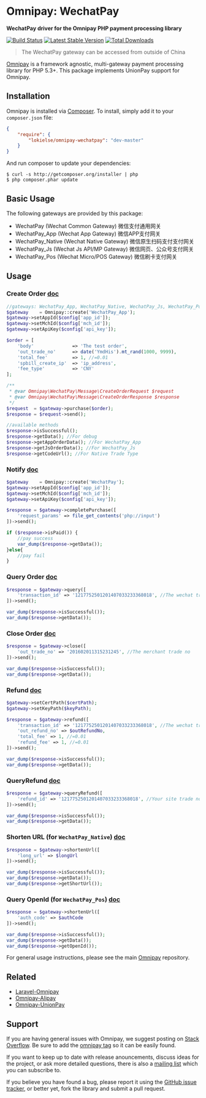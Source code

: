 # Omnipay: WechatPay

**WechatPay driver for the Omnipay PHP payment processing library**

[![Build Status](https://travis-ci.org/lokielse/omnipay-wechatpay.png?branch=master)](https://travis-ci.org/lokielse/omnipay-wechatpay)
[![Latest Stable Version](https://poser.pugx.org/lokielse/omnipay-wechatpay/version.png)](https://packagist.org/packages/lokielse/omnipay-wechatpay)
[![Total Downloads](https://poser.pugx.org/lokielse/omnipay-wechatpay/d/total.png)](https://packagist.org/packages/lokielse/omnipay-wechatpay)

> The WechatPay gateway can be accessed from outside of China

[Omnipay](https://github.com/omnipay/omnipay) is a framework agnostic, multi-gateway payment
processing library for PHP 5.3+. This package implements UnionPay support for Omnipay.

## Installation

Omnipay is installed via [Composer](http://getcomposer.org/). To install, simply add it
to your `composer.json` file:

```json
{
    "require": {
        "lokielse/omnipay-wechatpay": "dev-master"
    }
}
```

And run composer to update your dependencies:

    $ curl -s http://getcomposer.org/installer | php
    $ php composer.phar update

## Basic Usage

The following gateways are provided by this package:


* WechatPay (Wechat Common Gateway) 微信支付通用网关
* WechatPay_App (Wechat App Gateway) 微信APP支付网关
* WechatPay_Native (Wechat Native Gateway) 微信原生扫码支付支付网关
* WechatPay_Js (Wechat Js API/MP Gateway) 微信网页、公众号支付网关
* WechatPay_Pos (Wechat Micro/POS Gateway) 微信刷卡支付网关

## Usage

### Create Order [doc](https://pay.weixin.qq.com/wiki/doc/api/app/app.php?chapter=9_1)

```php
//gateways: WechatPay_App, WechatPay_Native, WechatPay_Js, WechatPay_Pos
$gateway    = Omnipay::create('WechatPay_App');
$gateway->setAppId($config['app_id']);
$gateway->setMchId($config['mch_id']);
$gateway->setApiKey($config['api_key']);

$order = [
    'body'              => 'The test order',
    'out_trade_no'      => date('YmdHis').mt_rand(1000, 9999),
    'total_fee'         => 1, //=0.01
    'spbill_create_ip'  => 'ip_address',
    'fee_type'          => 'CNY'
];

/**
 * @var Omnipay\WechatPay\Message\CreateOrderRequest $request
 * @var Omnipay\WechatPay\Message\CreateOrderResponse $response
 */
$request  = $gateway->purchase($order);
$response = $request->send();

//available methods
$response->isSuccessful();
$response->getData(); //For debug
$response->getAppOrderData(); //For WechatPay_App
$response->getJsOrderData(); //For WechatPay_Js
$response->getCodeUrl(); //For Native Trade Type
```

### Notify [doc](https://pay.weixin.qq.com/wiki/doc/api/app/app.php?chapter=9_7&index=3)
```php
$gateway    = Omnipay::create('WechatPay');
$gateway->setAppId($config['app_id']);
$gateway->setMchId($config['mch_id']);
$gateway->setApiKey($config['api_key']);

$response = $gateway->completePurchase([
    'request_params' => file_get_contents('php://input')
])->send();

if ($response->isPaid()) {
    //pay success
    var_dump($response->getData());
}else{
    //pay fail
}
```

### Query Order [doc](https://pay.weixin.qq.com/wiki/doc/api/app/app.php?chapter=9_1)
```php
$response = $gateway->query([
    'transaction_id' => '1217752501201407033233368018', //The wechat trade no
])->send();

var_dump($response->isSuccessful());
var_dump($response->getData());
```


### Close Order [doc](https://pay.weixin.qq.com/wiki/doc/api/app/app.php?chapter=9_3&index=5)
```php
$response = $gateway->close([
    'out_trade_no' => '201602011315231245', //The merchant trade no
])->send();

var_dump($response->isSuccessful());
var_dump($response->getData());
```

### Refund [doc](https://pay.weixin.qq.com/wiki/doc/api/app/app.php?chapter=9_4&index=6)
```php
$gateway->setCertPath($certPath);
$gateway->setKeyPath($keyPath);

$response = $gateway->refund([
    'transaction_id' => '1217752501201407033233368018', //The wechat trade no
    'out_refund_no' => $outRefundNo,
    'total_fee' => 1, //=0.01
    'refund_fee' => 1, //=0.01
])->send();

var_dump($response->isSuccessful());
var_dump($response->getData());
```

### QueryRefund [doc](https://pay.weixin.qq.com/wiki/doc/api/app/app.php?chapter=9_5&index=7)
```php
$response = $gateway->queryRefund([
    'refund_id' => '1217752501201407033233368018', //Your site trade no, not union tn.
])->send();

var_dump($response->isSuccessful());
var_dump($response->getData());
```

### Shorten URL (for `WechatPay_Native`) [doc](https://pay.weixin.qq.com/wiki/doc/api/micropay.php?chapter=9_9&index=8)
```php
$response = $gateway->shortenUrl([
    'long_url' => $longUrl
])->send();

var_dump($response->isSuccessful());
var_dump($response->getData());
var_dump($response->getShortUrl());
```

### Query OpenId (for `WechatPay_Pos`) [doc](https://pay.weixin.qq.com/wiki/doc/api/micropay.php?chapter=9_13&index=9)
```php
$response = $gateway->shortenUrl([
    'auth_code' => $authCode
])->send();

var_dump($response->isSuccessful());
var_dump($response->getData());
var_dump($response->getOpenId());
```

For general usage instructions, please see the main [Omnipay](https://github.com/omnipay/omnipay)
repository.

## Related

- [Laravel-Omnipay](https://github.com/ignited/laravel-omnipay)
- [Omnipay-Alipay](https://github.com/lokielse/omnipay-alipay)
- [Omnipay-UnionPay](https://github.com/lokielse/omnipay-unionpay)

## Support

If you are having general issues with Omnipay, we suggest posting on
[Stack Overflow](http://stackoverflow.com/). Be sure to add the
[omnipay tag](http://stackoverflow.com/questions/tagged/omnipay) so it can be easily found.

If you want to keep up to date with release anouncements, discuss ideas for the project,
or ask more detailed questions, there is also a [mailing list](https://groups.google.com/forum/#!forum/omnipay) which
you can subscribe to.

If you believe you have found a bug, please report it using the [GitHub issue tracker](https://github.com/lokielse/omnipay-wechatpay/issues),
or better yet, fork the library and submit a pull request.